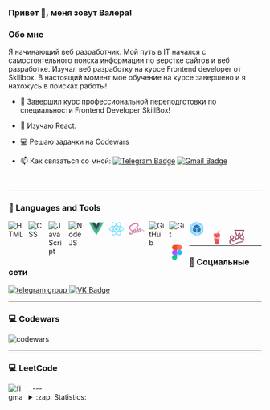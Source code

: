 ### Привет 👋, меня зовут Валера!

### Обо мне

Я начинающий веб разработчик. Мой путь в IT начался с самостоятельного поиска информации по верстке сайтов и веб разработке. Изучал веб разработку на курсе Frontend developer от Skillbox. В настоящий момент мое обучение на курсе завершено и я нахожусь в поисках работы!

- :seedling: Завершил курс профессиональной переподготовки по специальности Frontend Developer SkillBox!
- 📖 Изучаю React.
- 💻 Решаю задачки на Codewars

- :mailbox: Как связаться со мной: [![Telegram Badge](https://img.shields.io/badge/-ValeRonKozlov-blue?style=flat&logo=Telegram&logoColor=white)](https://t.me/ValeRonKozlov) [![Gmail Badge](https://img.shields.io/badge/-Gmail-red?style=flat&logo=Gmail&logoColor=white)](mailto:frinkenton@gmail.com)

<br />

---

### 🧰 Languages and Tools

<div>
  <img align="left" alt="HTML" width="30px" style="padding-right:10px;" title="HTML" src="https://cdn.jsdelivr.net/gh/devicons/devicon/icons/html5/html5-plain.svg" />&nbsp;
  <img align="left" alt="CSS" width="30px" style="padding-right:10px;" title="CSS" src="https://cdn.jsdelivr.net/gh/devicons/devicon/icons/css3/css3-plain.svg" />&nbsp;
  <img align="left" alt="JavaScript" width="30px" style="padding-right:10px;" title="JavaScript" src="https://cdn.jsdelivr.net/gh/devicons/devicon/icons/javascript/javascript-plain.svg" />&nbsp;
  <img align="left" alt="NodeJS" width="30px" style="padding-right:10px;" title="NodeJS" src="https://cdn.jsdelivr.net/gh/devicons/devicon/icons/nodejs/nodejs-original.svg" />&nbsp;
  <img align="left" alt="vue" width="30px" style="padding-right:10px;" title="vuejs" src="https://github.com/devicons/devicon/blob/master/icons/vuejs/vuejs-original.svg" />&nbsp;
  <img align="left" alt="reactjs" width="30px" style="padding-right:10px;" title="Reactjs" src="https://github.com/devicons/devicon/blob/master/icons/react/react-original.svg" />&nbsp;
  <img align="left" alt="SASS" width="30px"  style="padding-right:10px;" title="SASS" src="https://raw.githubusercontent.com/github/explore/80688e429a7d4ef2fca1e82350fe8e3517d3494d/topics/sass/sass.png" />&nbsp;
  <img align="left" alt="GitHub" width="30px" style="padding-right:10px;" title="GitHub" src="https://cdn.jsdelivr.net/gh/devicons/devicon/icons/github/github-original.svg" />&nbsp;
  <img align="left" alt="Git" width="30px" style="padding-right:10px;" title="Git" src="https://cdn.jsdelivr.net/gh/devicons/devicon/icons/git/git-original.svg" />&nbsp;
  <img align="left" alt="webpack" width="30px"  style="padding-right:10px;" title="Webpack" src="https://github.com/devicons/devicon/blob/master/icons/webpack/webpack-original.svg" />&nbsp;
  <img align="left" alt="gulp" width="30px"  style="padding-right:10px;" title="gulp" src="https://github.com/devicons/devicon/blob/master/icons/gulp/gulp-plain.svg" />&nbsp;
  <img align="left" alt="jest" width="30px"  style="padding-right:10px;" title="jest" src="https://github.com/devicons/devicon/blob/master/icons/jest/jest-plain.svg" />&nbsp;
  <img align="left" alt="figma" width="30px"  style="padding-right:10px;" title="figma" src="https://github.com/devicons/devicon/blob/master/icons/figma/figma-original.svg" />&nbsp;
</div>

<br />

---

### 🤝 Социальные сети
  
  <a href="https://t.me/ValeRonKozlov" target="_blank">
    <img src="https://cdn-icons-png.flaticon.com/512/2111/2111646.png" width="40" height="40" alt="telegram group" />
  </a>

  <a href="https://vk.com/valeronkozlov" target="_blank">
    <img src="https://cdn-icons-png.flaticon.com/512/145/145813.png" width="40" height="40" alt="VK Badge"/>
  </a>

<br />

---

### 💻 Codewars

![codewars](https://www.codewars.com/users/ValeRonKozlov/badges/large)

---
###  💻 LeetCode

  <a href="https://leetcode.com/ValeRonKozlov/solvedproblems/" target="_blank">
    <img align="left" alt="figma" width="30px"  style="padding-right:10px;" title="LeetCode" src="https://user-images.githubusercontent.com/63964149/152531278-5e01909d-0c2e-412a-8acc-4a06863c244d.png" />&nbsp;
  </a>
---
<details>
  <summary>:zap: Statistics:</summary>
   <img align="left" alt="codeSTACKr's GitHub Stats" src="https://github-readme-stats.vercel.app/api/top-langs/?username=ValeRonKozlov&langs_count=8&layout=compact" />
    <br />
    <img align="left" alt="codeSTACKr's GitHub Stats" src="https://github-readme-stats.vercel.app/api?username=ValeRonKozlov&show_icons=true" />
</details>
